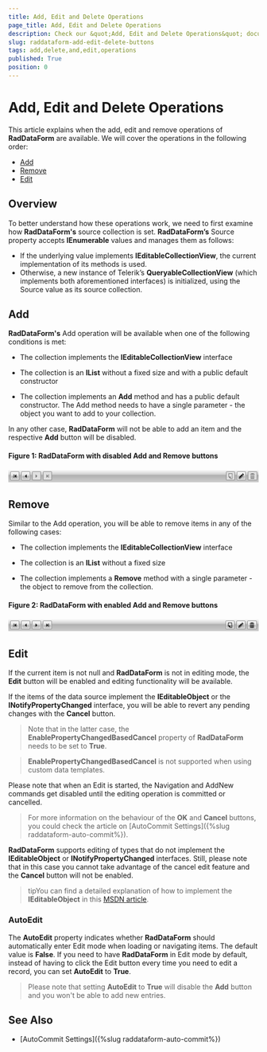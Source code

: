```yaml
---
title: Add, Edit and Delete Operations
page_title: Add, Edit and Delete Operations
description: Check our &quot;Add, Edit and Delete Operations&quot; documentation article for the RadDataForm WPF control.
slug: raddataform-add-edit-delete-buttons
tags: add,delete,and,edit,operations
published: True
position: 0
---
```


# Add, Edit and Delete Operations

This article explains when the add, edit and remove operations of **RadDataForm** are available. We will cover the operations in the following order: 

* [Add](#add)
* [Remove](#remove)
* [Edit](#edit)

## Overview

To better understand how these operations work, we need to first examine how **RadDataForm's** source collection is set. **RadDataForm’s** Source property accepts **IEnumerable** values and manages them as follows: 

* If the underlying value implements **IEditableCollectionView**, the current implementation of its methods is used. 
* Otherwise, a new instance of Telerik’s **QueryableCollectionView** (which implements both aforementioned interfaces) is initialized, using the Source value as its source collection.

## Add

**RadDataForm's** Add operation will be available when one of the following conditions is met:

* The collection implements the **IEditableCollectionView** interface

* The collection is an **IList** without a fixed size and with a public default constructor

* The collection implements an **Add** method and has a public default constructor. The Add method needs to have a single parameter - the object you want to add to your collection.

In any other case, **RadDataForm** will not be able to add an item and the respective **Add** button will be disabled. 

#### __Figure 1: RadDataForm with disabled Add and Remove buttons__

![raddataform-crud-operations-1](images/raddataform-crud-operations-1.png)

## Remove

Similar to the Add operation, you will be able to remove items in any of the following cases:

* The collection implements the **IEditableCollectionView** interface

* The collection is an **IList** without a fixed size

* The collection implements a **Remove** method with a single parameter - the object to remove from the collection.

#### __Figure 2: RadDataForm with enabled Add and Remove buttons__

![raddataform-crud-operations-2](images/raddataform-crud-operations-2.png)


## Edit

If the current item is not null and **RadDataForm** is not in editing mode, the **Edit** button will be enabled and editing functionality will be available.

If the items of the data source implement the **IEditableObject** or the **INotifyPropertyChanged** interface, you will be able to revert any pending changes with the **Cancel** button. 

>Note that in the latter case, the **EnablePropertyChangedBasedCancel** property of **RadDataForm** needs to be set to **True**.

>**EnablePropertyChangedBasedCancel** is not supported when using custom data templates.

Please note that when an Edit is started, the Navigation and AddNew commands get disabled until the editing operation is committed or cancelled. 

>For more information on the behaviour of the **OK** and **Cancel** buttons, you could check the article on [AutoCommit Settings]({%slug raddataform-auto-commit%}).

**RadDataForm** supports editing of types that do not implement the **IEditableObject** or **INotifyPropertyChanged** interfaces. Still, please note that in this case you cannot take advantage of the cancel edit feature and the **Cancel** button will not be enabled.

>tipYou can find a detailed explanation of how to implement the **IEditableObject** in this [MSDN article](http://msdn.microsoft.com/en-us/library/system.componentmodel.ieditableobject.aspx).

### AutoEdit

The **AutoEdit** property indicates whether **RadDataForm** should automatically enter Edit mode when loading or navigating items. The default value is **False**. If you need to have **RadDataForm** in Edit mode by default, instead of having to click the Edit button every time you need to edit a record, you can set **AutoEdit** to **True**. 

>Please note that setting **AutoEdit** to **True** will disable the **Add** button and you won't be able to add new entries.

## See Also

* [AutoCommit Settings]({%slug raddataform-auto-commit%})
